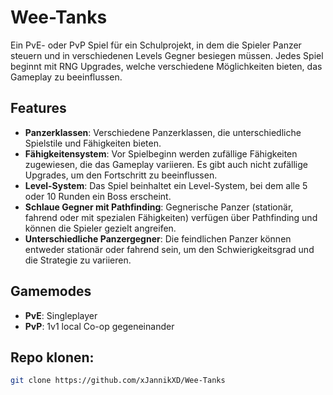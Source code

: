 
# Wee-Tanks

Ein PvE- oder PvP Spiel für ein Schulprojekt, in dem die Spieler Panzer steuern und in verschiedenen Levels Gegner besiegen müssen. Jedes Spiel beginnt mit RNG Upgrades, welche verschiedene Möglichkeiten bieten, das Gameplay zu beeinflussen.

## Features

- **Panzerklassen**: Verschiedene Panzerklassen, die unterschiedliche Spielstile und Fähigkeiten bieten.
- **Fähigkeitensystem**: Vor Spielbeginn werden zufällige Fähigkeiten zugewiesen, die das Gameplay variieren. Es gibt auch nicht zufällige Upgrades, um den Fortschritt zu beeinflussen.
- **Level-System**: Das Spiel beinhaltet ein Level-System, bei dem alle 5 oder 10 Runden ein Boss erscheint.
- **Schlaue Gegner mit Pathfinding**: Gegnerische Panzer (stationär, fahrend oder mit spezialen Fähigkeiten) verfügen über Pathfinding und können die Spieler gezielt angreifen.
- **Unterschiedliche Panzergegner**: Die feindlichen Panzer können entweder stationär oder fahrend sein, um den Schwierigkeitsgrad und die Strategie zu variieren.

## Gamemodes

- **PvE**: Singleplayer
- **PvP**: 1v1 local Co-op gegeneinander

## Repo klonen:

   ```bash
   git clone https://github.com/xJannikXD/Wee-Tanks
